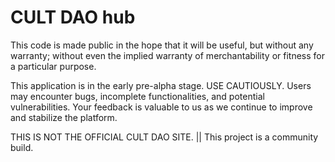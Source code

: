 # CULT DAO hub

This code is made public in the hope that it will be useful, but without any warranty; without even the implied warranty of merchantability or fitness for a particular purpose. 

This application is in the early pre-alpha stage. USE CAUTIOUSLY. Users may encounter bugs, incomplete functionalities, and potential vulnerabilities. Your feedback is valuable to us as we continue to improve and stabilize the platform.

THIS IS NOT THE OFFICIAL CULT DAO SITE. || This project is a community build.
